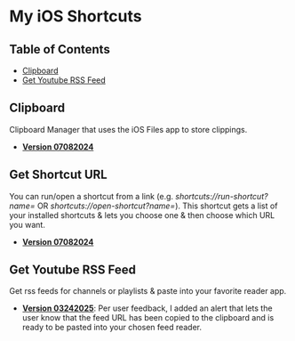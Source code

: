 # My iOS Shortcuts

## Table of Contents   
- [Clipboard](#clipboard)
- [Get Youtube RSS Feed](#get-youtube-rss-feed)

## Clipboard
Clipboard Manager that uses the iOS Files app to store clippings.  
  
- **[Version 07082024](https://www.icloud.com/shortcuts/dce105093273461b81ab2add7340ec92)**

## Get Shortcut URL
You can run/open a shortcut from a link (e.g. _shortcuts://run-shortcut?name=_ OR _shortcuts://open-shortcut?name=_). This shortcut gets a list of your installed shortcuts & lets you choose one & then choose which URL you want.
  
- **[Version 07082024](https://www.icloud.com/shortcuts/13ea417866d545199c87786846926a86)**

## Get Youtube RSS Feed
Get rss feeds for channels or playlists & paste into your favorite reader app.  
  
- **[Version 03242025](https://www.icloud.com/shortcuts/835790b3d9b749d09cf-b484e603801d)**: Per user feedback, I added an alert that lets the user know that the feed URL has been copied to the clipboard and is ready to be pasted into your chosen feed reader.
<!--stackedit_data:
eyJoaXN0b3J5IjpbLTE0MzIxNDgwMDQsLTE5MTA2ODI5NDMsNj
EzMDQ2NzddfQ==
-->